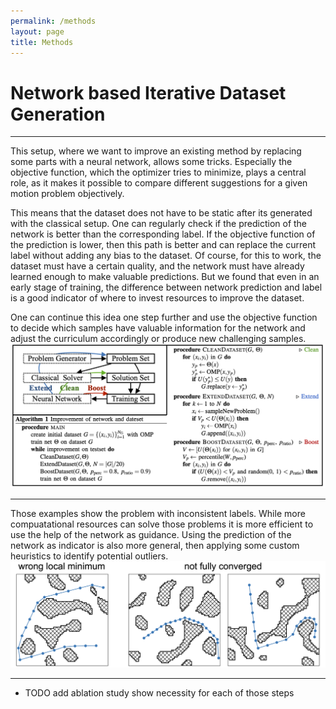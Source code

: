 ```yaml
---
permalink: /methods
layout: page
title: Methods
---
```


# Network based Iterative Dataset Generation
---

This setup, where we want to improve an existing method by replacing some parts with a neural network, allows some tricks.
Especially the objective function, which the optimizer tries to minimize, plays a central role, as it makes it possible to compare different suggestions for a given motion problem objectively.

This means that the dataset does not have to be static after its generated with the classical setup.
One can regularly check if the prediction of the network is better than the corresponding label. 
If the objective function of the prediction is lower, then this path is better and can replace the current label without adding any bias to the dataset.
Of course, for this to work, the dataset must have a certain quality, and the network must have already learned enough to make valuable predictions.
But we found that even in an early stage of training, the difference between network prediction and label is a good indicator of where to invest resources to improve the dataset.

One can continue this idea one step further and use the objective function to decide which samples have valuable information for the network and adjust the curriculum accordingly or produce new challenging samples.  
![flowchart](../assets/imgs/methods/flow_algorithm.png)

---
Those examples show the problem with inconsistent labels.
While more compuatational resources can solve those problems it is more efficient to use the help of the network as guidance.
Using the prediction of the network as indicator is also more general, then applying some custom heuristics to identify potential outliers.
![wrong labels](../assets/imgs/methods/wrong_labels.png)

---
* TODO add ablation study show necessity for each of those steps




